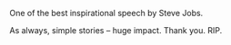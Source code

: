 
One of the best inspirational speech by Steve Jobs.

As always, simple stories &#8211; huge impact. Thank you. RIP.